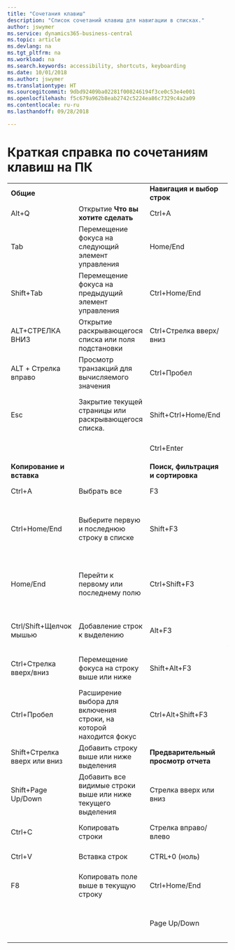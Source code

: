 ```yaml
---
title: "Сочетания клавиш"
description: "Список сочетаний клавиш для навигации в списках."
author: jswymer
ms.service: dynamics365-business-central
ms.topic: article
ms.devlang: na
ms.tgt_pltfrm: na
ms.workload: na
ms.search.keywords: accessibility, shortcuts, keyboarding
ms.date: 10/01/2018
ms.author: jswymer
ms.translationtype: HT
ms.sourcegitcommit: 9dbd92409ba02281f008246194f3ce0c53e4e001
ms.openlocfilehash: f5c679a962b8eab2742c5224ea86c7329c4a2a09
ms.contentlocale: ru-ru
ms.lasthandoff: 09/28/2018

---
```


# <a name="pc-keyboard-shortcuts-quick-reference"></a>Краткая справка по сочетаниям клавиш на ПК


|||||  
|----------------|-----------|----------------|-----------|    
|**Общие**||**Навигация и выбор строк**||
|Alt+Q|Открытие **Что вы хотите сделать**|Ctrl+A|Выбрать все|
|Tab|Перемещение фокуса на следующий элемент управления|Home/End|Перейти к первому или последнему полю|
|Shift+Tab|Перемещение фокуса на предыдущий элемент управления|Ctrl+Home/End|Перейти к первой или последней строке|   
|ALT+СТРЕЛКА ВНИЗ|Открытие раскрывающегося списка или поля подстановки|Ctrl+Стрелка вверх/вниз|Навигация без потери выбора|
|ALT + Стрелка вправо|Просмотр транзакций для вычисляемого значения|Ctrl+Пробел|Переключение выбора строки| 
|Esc|Закрытие текущей страницы или раскрывающегося списка.|Shift+Ctrl+Home/End|Расширение выбора до первой или последней строки| 
|||Ctrl+Enter|Вывод фокуса из списка|
|||||
|**Копирование и вставка**||**Поиск, фильтрация и сортировка**||
|Ctrl+A|Выбрать все|F3|Переключение поиска|
|Ctrl+Home/End|Выберите первую и последнюю строку в списке|Shift+F3|Переключение области фильтров; фокусировка на фильтрах полей|
|Home/End|Перейти к первому или последнему полю|Ctrl+Shift+F3|Переключение фильтров итогов: фокус на фильтрах итоговых значений|
|Ctrl/Shift+Щелчок мышью|Добавление строк к выделению |Alt+F3|Фильтр по выбранному значению ячейки|
|Ctrl+Стрелка вверх/вниз|Перемещение фокуса на строку выше или ниже|Shift+Alt+F3|Добавить фильтр в выбранное поле|
|Ctrl+Пробел|Расширение выбора для включения строки, на которой находится фокус|Ctrl+Alt+Shift+F3|Сброс фильтров|
|Shift+Стрелка вверх или вниз|Добавить строку выше или ниже выделения|**Предварительный просмотр отчета**||
|Shift+Page Up/Down|Добавить все видимые строки выше или ниже текущего выделения|Стрелка вверх или вниз|Прокрутка страницы вверх или вниз
|Ctrl+C|Копировать строки|Стрелка вправо/влево|Прокрутка вправо или влево |
|Ctrl+V|Вставка строк|CTRL+0 (ноль)|Страница по размеру окна |
|F8|Копировать поле выше в текущую строку|Ctrl+Home/End|Перейти к первой/последней странице|
|||Page Up/Down|Перейти к предыдущей/следующей странице|


